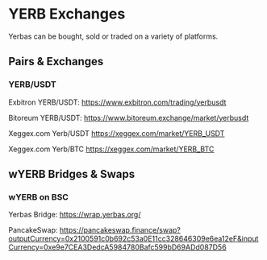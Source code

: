 # YERB Exchanges

Yerbas can be bought, sold or traded on a variety of platforms.

## Pairs & Exchanges

### YERB/USDT

Exbitron YERB/USDT: <https://www.exbitron.com/trading/yerbusdt>

Bitoreum YERB/USDT: <https://www.bitoreum.exchange/market/yerbusdt>

Xeggex.com Yerb/USDT https://xeggex.com/market/YERB_USDT

Xeggex.com Yerb/BTC https://xeggex.com/market/YERB_BTC

## wYERB Bridges & Swaps

### wYERB on BSC

Yerbas Bridge: <https://wrap.yerbas.org/>

PancakeSwap: <https://pancakeswap.finance/swap?outputCurrency=0x2100591c0b692c53a0E11cc328646309e6ea12eF&inputCurrency=0xe9e7CEA3DedcA5984780Bafc599bD69ADd087D56>